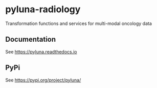 # pyluna-radiology
Transformation functions and services for multi-modal oncology data

## Documentation

See https://pyluna.readthedocs.io

## PyPi

See https://pypi.org/project/pyluna/
